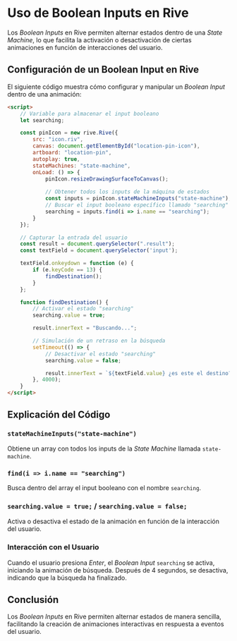# Uso de Boolean Inputs en Rive

Los *Boolean Inputs* en Rive permiten alternar estados dentro de una *State Machine*, lo que facilita la activación o desactivación de ciertas animaciones en función de interacciones del usuario.

## Configuración de un Boolean Input en Rive

El siguiente código muestra cómo configurar y manipular un *Boolean Input* dentro de una animación:

```html
<script>
    // Variable para almacenar el input booleano
    let searching;

    const pinIcon = new rive.Rive({
        src: "icon.riv",
        canvas: document.getElementById("location-pin-icon"),
        artboard: "location-pin",
        autoplay: true,
        stateMachines: "state-machine",
        onLoad: () => {
            pinIcon.resizeDrawingSurfaceToCanvas();
            
            // Obtener todos los inputs de la máquina de estados
            const inputs = pinIcon.stateMachineInputs("state-machine");
            // Buscar el input booleano específico llamado "searching"
            searching = inputs.find(i => i.name == "searching");
        }
    });

    // Capturar la entrada del usuario
    const result = document.querySelector(".result");
    const textField = document.querySelector('input');

    textField.onkeydown = function (e) {
        if (e.keyCode == 13) {
            findDestination();
        }
    };

    function findDestination() {
        // Activar el estado "searching"
        searching.value = true;

        result.innerText = "Buscando...";

        // Simulación de un retraso en la búsqueda
        setTimeout(() => {
            // Desactivar el estado "searching"
            searching.value = false;

            result.innerText = `${textField.value} ¿es este el destino?`;
        }, 4000);
    }
</script>
```

## Explicación del Código

### `stateMachineInputs("state-machine")`
Obtiene un array con todos los inputs de la *State Machine* llamada `state-machine`.

### `find(i => i.name == "searching")`
Busca dentro del array el input booleano con el nombre `searching`.

### `searching.value = true;` / `searching.value = false;`
Activa o desactiva el estado de la animación en función de la interacción del usuario.

### Interacción con el Usuario
Cuando el usuario presiona *Enter*, el *Boolean Input* `searching` se activa, iniciando la animación de búsqueda. Después de 4 segundos, se desactiva, indicando que la búsqueda ha finalizado.

## Conclusión
Los *Boolean Inputs* en Rive permiten alternar estados de manera sencilla, facilitando la creación de animaciones interactivas en respuesta a eventos del usuario.
